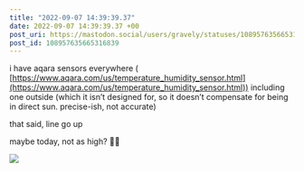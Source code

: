 ```yaml
---
title: "2022-09-07 14:39:39.37"
date: 2022-09-07 14:39:39.37 +00
post_uri: https://mastodon.social/users/gravely/statuses/108957635665316839
post_id: 108957635665316839
---
```

i have aqara sensors everywhere ( [https://www.aqara.com/us/temperature_humidity_sensor.html](https://www.aqara.com/us/temperature_humidity_sensor.html)) including one outside (which it isn’t designed for, so it doesn’t compensate for being in direct sun. precise-ish, not accurate)

that said, line go up

maybe today, not as high? 🤞🏼


![](/images/108957635596509771.jpg)

